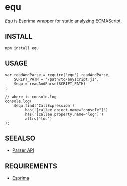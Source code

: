 # equ

*Equ* is Esprima wrapper for static analyzing ECMAScript.


## INSTALL

    npm install equ


## USAGE

    var readAndParse = require('equ').readAndParse,
        SCRIPT_PATH = '/path/to/anyscript.js',
        $equ = readAndParse(SCRIPT_PATH)
    ;

    // where is console.log
    console.log(
        $equ.find('CallExpression')
            .has('[callee.object.name="console"]')
            .has('[callee.property.name="log"]')
            .attrs('loc')
    );


## SEEALSO

* [Parser API][parserapi]


## REQUIREMENTS

* [Esprima][esprima]


[esprima]: https://npmjs.org/package/esprima "Esprima"
[parserapi]: https://developer.mozilla.org/en-US/docs/SpiderMonkey/Parser_API "Parser API"
